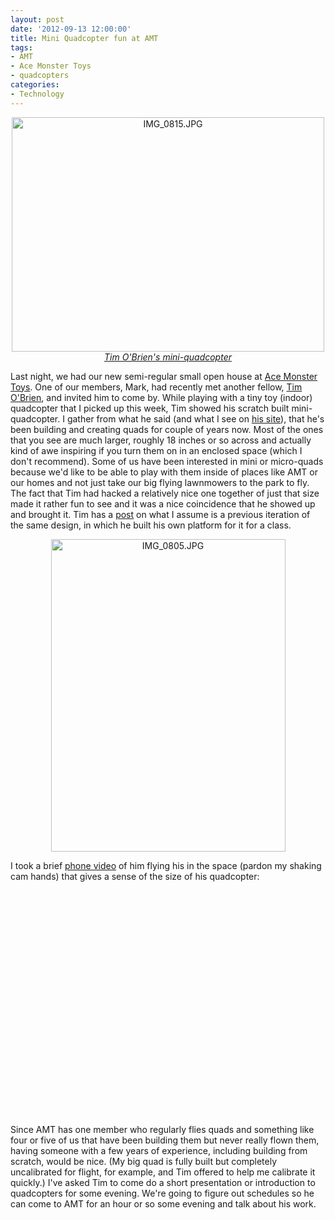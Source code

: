 ```yaml
--- 
layout: post
date: '2012-09-13 12:00:00'
title: Mini Quadcopter fun at AMT
tags: 
- AMT
- Ace Monster Toys
- quadcopters
categories:
- Technology
---
```

<p style="text-align:center"><a href="http://www.flickr.com/photos/acemonstertoys/7981585600/" title="IMG_0815.JPG by acemonstertoys, on Flickr"><img src="http://farm9.staticflickr.com/8037/7981585600_603202667c.jpg" width="500" height="375" alt="IMG_0815.JPG"><br><em>Tim O'Brien's mini-quadcopter</em></a></p>

Last night, we had our new semi-regular small open house at [Ace Monster Toys](http://www.acemonstertoys.org). One of our members, Mark, had recently met another fellow, [Tim O'Brien](http://www.t413.com), and invited him to come by. While playing with a tiny toy (indoor) quadcopter that I picked up this week, Tim showed his scratch built mini-quadcopter. I gather from what he said (and what I see on [his site](http://t413.com/news/category/quadcopter)), that he's been building and creating quads for couple of years now. Most of the ones that you see are much larger, roughly 18 inches or so across and actually kind of awe inspiring if you turn them on in an enclosed space (which I don't recommend). Some of us have been interested in mini or micro-quads because we'd like to be able to play with them inside of places like AMT or our homes and not just take our big flying lawnmowers to the park to fly. The fact that Tim had hacked a relatively nice one together of just that size made it rather fun to see and it was a nice coincidence that he showed up and brought it. Tim has a [post](http://t413.com/news/arm7-mini-quad-with-xbee-remote) on what I assume is a previous iteration of the same design, in which he built his own platform for it for a class.

<p style="text-align:center"><a href="http://www.flickr.com/photos/acemonstertoys/7981515102/" title="IMG_0805.JPG by acemonstertoys, on Flickr"><img src="http://farm9.staticflickr.com/8295/7981515102_66779c7ef8.jpg" width="375" height="500" alt="IMG_0805.JPG"></a></p>

I took a brief [phone video](http://www.youtube.com/watch?v=cOKqgazD1Gk) of him flying his in the space (pardon my shaking cam hands) that gives a sense of the size of his quadcopter:

<object width="640" height="360"><param name="movie" value="http://www.youtube.com/v/cOKqgazD1Gk?version=3&amp;hl=en_US&amp;rel=0"></param><param name="allowFullScreen" value="true"></param><param name="allowscriptaccess" value="always"></param><embed src="http://www.youtube.com/v/cOKqgazD1Gk?version=3&amp;hl=en_US&amp;rel=0" type="application/x-shockwave-flash" width="640" height="360" allowscriptaccess="always" allowfullscreen="true"></embed></object>

Since AMT has one member who regularly flies quads and something like four or five of us that have been building them but never really flown them, having someone with a few years of experience, including building from scratch, would be nice. (My big quad is fully built but completely uncalibrated for flight, for example, and Tim offered to help me calibrate it quickly.) I've asked Tim to come do a short presentation or introduction to quadcopters for some evening. We're going to figure out schedules so he can come to AMT for an hour or so some evening and talk about his work.